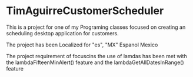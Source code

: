 # TimAguirreCustomerScheduler
This is a project for one of my Programing classes focused on creating an scheduling desktop application for customers.

The project has been Localized  for "es", "MX" Espanol Mexico

The project requirement of focuscins the use of lamdas has been met with the lambdaFifteenMinAlert() feature and the lambdaGetAllDatesInRange() feature
